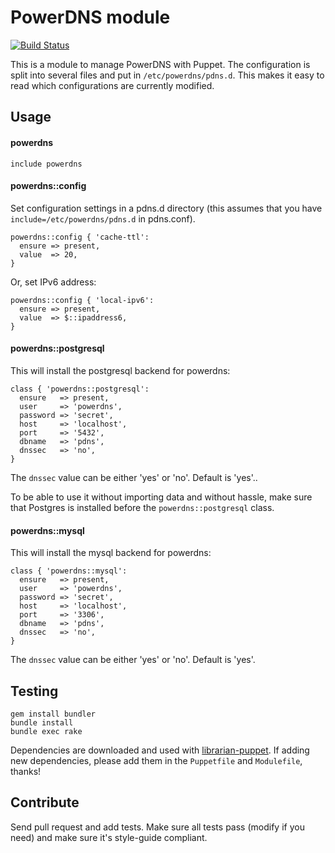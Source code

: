 # PowerDNS module

[![Build Status](https://secure.travis-ci.org/antonlindstrom/puppet-powerdns.png?branch=master)](http://travis-ci.org/antonlindstrom/puppet-powerdns)

This is a module to manage PowerDNS with Puppet. The configuration is split into several files and put in `/etc/powerdns/pdns.d`. This makes it easy to read which configurations are currently modified.

## Usage

#### powerdns

    include powerdns

#### powerdns::config

Set configuration settings in a pdns.d directory (this assumes that you have `include=/etc/powerdns/pdns.d` in pdns.conf).

    powerdns::config { 'cache-ttl':
      ensure => present,
      value  => 20,
    }

Or, set IPv6 address:

    powerdns::config { 'local-ipv6':
      ensure => present,
      value  => $::ipaddress6,
    }

#### powerdns::postgresql

This will install the postgresql backend for powerdns:

    class { 'powerdns::postgresql':
      ensure   => present,
      user     => 'powerdns',
      password => 'secret',
      host     => 'localhost',
      port     => '5432',
      dbname   => 'pdns',
      dnssec   => 'no',
    }

The `dnssec` value can be either 'yes' or 'no'. Default is 'yes'..

To be able to use it without importing data and without hassle, make sure that Postgres is installed before the `powerdns::postgresql` class.

#### powerdns::mysql

This will install the mysql backend for powerdns:

    class { 'powerdns::mysql':
      ensure   => present,
      user     => 'powerdns',
      password => 'secret',
      host     => 'localhost',
      port     => '3306',
      dbname   => 'pdns',
      dnssec   => 'no',
    }

The `dnssec` value can be either 'yes' or 'no'. Default is 'yes'.

## Testing

    gem install bundler
    bundle install
    bundle exec rake

Dependencies are downloaded and used with [librarian-puppet](https://github.com/rodjek/librarian-puppet). If adding new dependencies, please add them in the `Puppetfile` and `Modulefile`, thanks!

## Contribute
Send pull request and add tests. Make sure all tests pass (modify if you need) and make sure it's style-guide compliant.

